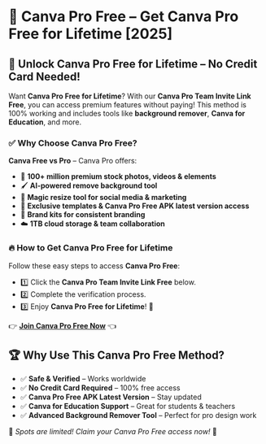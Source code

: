 # 🎨 Canva Pro Free – Get Canva Pro Free for Lifetime [2025]

## 🚀 Unlock Canva Pro Free for Lifetime – No Credit Card Needed!
Want **Canva Pro Free for Lifetime**? With our **Canva Pro Team Invite Link Free**, you can access premium features without paying! This method is 100% working and includes tools like **background remover**, **Canva for Education**, and more.

### ✅ Why Choose Canva Pro Free?
**Canva Free vs Pro** – Canva Pro offers:
- 📸 **100+ million premium stock photos, videos & elements**
- 🖌️ **AI-powered remove background tool**
- 📏 **Magic resize tool for social media & marketing**
- 🎨 **Exclusive templates & Canva Pro Free APK latest version access**
- 🚀 **Brand kits for consistent branding**
- ☁️ **1TB cloud storage & team collaboration**

### 🔥 How to Get Canva Pro Free for Lifetime
Follow these easy steps to access **Canva Pro Free**:
- 1️⃣ Click the **Canva Pro Team Invite Link Free** below.
- 2️⃣ Complete the verification process.
- 3️⃣ Enjoy **Canva Pro Free for Lifetime**! 🎉

👉 **[Join Canva Pro Free Now](https://bit.ly/3XPmPdr)** 👈

## 🏆 Why Use This Canva Pro Free Method?
- ✅ **Safe & Verified** – Works worldwide
- ✅ **No Credit Card Required** – 100% free access
- ✅ **Canva Pro Free APK Latest Version** – Stay updated
- ✅ **Canva for Education Support** – Great for students & teachers
- ✅ **Advanced Background Remover Tool** – Perfect for pro design work

📢 *Spots are limited! Claim your Canva Pro Free access now!* 🚀
